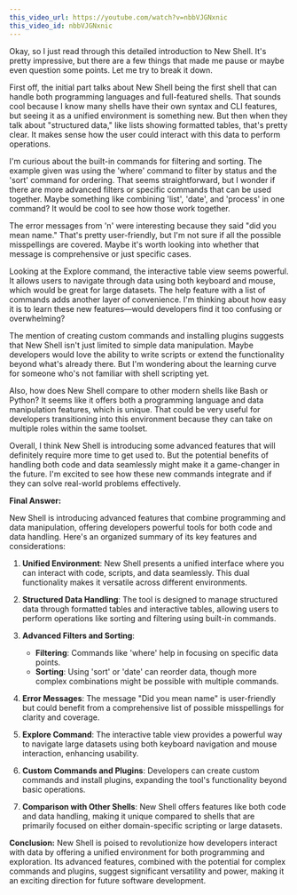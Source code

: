 ```yaml
---
this_video_url: https://youtube.com/watch?v=nbbVJGNxnic
this_video_id: nbbVJGNxnic
---
```

<think>
Okay, so I just read through this detailed introduction to New Shell. It's pretty impressive, but there are a few things that made me pause or maybe even question some points. Let me try to break it down.

First off, the initial part talks about New Shell being the first shell that can handle both programming languages and full-featured shells. That sounds cool because I know many shells have their own syntax and CLI features, but seeing it as a unified environment is something new. But then when they talk about "structured data," like lists showing formatted tables, that's pretty clear. It makes sense how the user could interact with this data to perform operations.

I'm curious about the built-in commands for filtering and sorting. The example given was using the 'where' command to filter by status and the 'sort' command for ordering. That seems straightforward, but I wonder if there are more advanced filters or specific commands that can be used together. Maybe something like combining 'list', 'date', and 'process' in one command? It would be cool to see how those work together.

The error messages from 'n' were interesting because they said "did you mean name." That's pretty user-friendly, but I'm not sure if all the possible misspellings are covered. Maybe it's worth looking into whether that message is comprehensive or just specific cases.

Looking at the Explore command, the interactive table view seems powerful. It allows users to navigate through data using both keyboard and mouse, which would be great for large datasets. The help feature with a list of commands adds another layer of convenience. I'm thinking about how easy it is to learn these new features—would developers find it too confusing or overwhelming?

The mention of creating custom commands and installing plugins suggests that New Shell isn't just limited to simple data manipulation. Maybe developers would love the ability to write scripts or extend the functionality beyond what's already there. But I'm wondering about the learning curve for someone who's not familiar with shell scripting yet.

Also, how does New Shell compare to other modern shells like Bash or Python? It seems like it offers both a programming language and data manipulation features, which is unique. That could be very useful for developers transitioning into this environment because they can take on multiple roles within the same toolset.

Overall, I think New Shell is introducing some advanced features that will definitely require more time to get used to. But the potential benefits of handling both code and data seamlessly might make it a game-changer in the future. I'm excited to see how these new commands integrate and if they can solve real-world problems effectively.
</think>

**Final Answer:**

New Shell is introducing advanced features that combine programming and data manipulation, offering developers powerful tools for both code and data handling. Here's an organized summary of its key features and considerations:

1. **Unified Environment**: New Shell presents a unified interface where you can interact with code, scripts, and data seamlessly. This dual functionality makes it versatile across different environments.

2. **Structured Data Handling**: The tool is designed to manage structured data through formatted tables and interactive tables, allowing users to perform operations like sorting and filtering using built-in commands.

3. **Advanced Filters and Sorting**:
   - **Filtering**: Commands like 'where' help in focusing on specific data points.
   - **Sorting**: Using 'sort' or 'date' can reorder data, though more complex combinations might be possible with multiple commands.

4. **Error Messages**: The message "Did you mean name" is user-friendly but could benefit from a comprehensive list of possible misspellings for clarity and coverage.

5. **Explore Command**: The interactive table view provides a powerful way to navigate large datasets using both keyboard navigation and mouse interaction, enhancing usability.

6. **Custom Commands and Plugins**: Developers can create custom commands and install plugins, expanding the tool's functionality beyond basic operations.

7. **Comparison with Other Shells**: New Shell offers features like both code and data handling, making it unique compared to shells that are primarily focused on either domain-specific scripting or large datasets.

**Conclusion:**
New Shell is poised to revolutionize how developers interact with data by offering a unified environment for both programming and exploration. Its advanced features, combined with the potential for complex commands and plugins, suggest significant versatility and power, making it an exciting direction for future software development.
